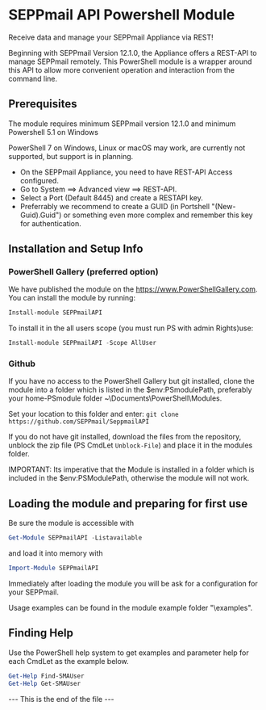 # SEPPmail API Powershell Module

Receive data and manage your SEPPmail Appliance via REST!

Beginning with SEPPmail Version 12.1.0, the Appliance offers a REST-API to manage SEPPmail remotely.
This PowerShell module is a wrapper around this API to allow more convenient operation and interaction from the command line.

## Prerequisites

The module requires minimum SEPPmail version 12.1.0 and minimum Powershell 5.1 on Windows

PowerShell 7 on Windows, Linux or macOS may work, are currently not supported, but support is in planning.

* On the SEPPmail Appliance, you need to have REST-API Access configured.
* Go to System ==> Advanced view ==> REST-API.
* Select a Port (Default 8445) and create a RESTAPI key.
* Preferrably we recommend to create a GUID (in Portshell "(New-Guid).Guid") or something even more complex and remember this key for authentication.

## Installation and Setup Info

### PowerShell Gallery (preferred option)

We have published the module on the <https://www.PowerShellGallery.com>. You can install the module by running:

```powershell
Install-module SEPPmailAPI
```

To install it in the all users scope (you must run PS with admin Rights)use:

```powershell
Install-module SEPPmailAPI -Scope AllUser
```

### Github

If you have no access to the PowerShell Gallery but git installed, clone the module into a folder which is listed in the $env:PSmodulePath, preferably your home-PSmodule folder ~\Documents\PowerShell\Modules.

Set your location to this folder and enter:
`git clone https://github.com/SEPPmail/SeppmailAPI`

If you do not have git installed, download the files from the repository, unblock the zip file (PS CmdLet `Unblock-File`) and place it in the modules folder.

IMPORTANT: Its imperative that the Module is installed in a folder which is included in the $env:PSModulePath, otherwise the module will not work.

## Loading the module and preparing for first use

Be sure the module is accessible with

```powershell
Get-Module SEPPmailAPI -Listavailable
```

and load it into memory with

```powershell
Import-Module SEPPmailAPI
```

Immediately after loading the module you will be ask for a configuration for your SEPPmail.


Usage examples can be found in the module example folder "\examples".

## Finding Help

Use the PowerShell help system to get examples and parameter help for each CmdLet as the example below.

```powershell
Get-Help Find-SMAUser
Get-Help Get-SMAUser
```

--- This is the end of the file ---